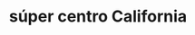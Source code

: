 ---
title: "súper centro California"
url: /plaza-caisan/super-centro-california/
shop: comodidad
---